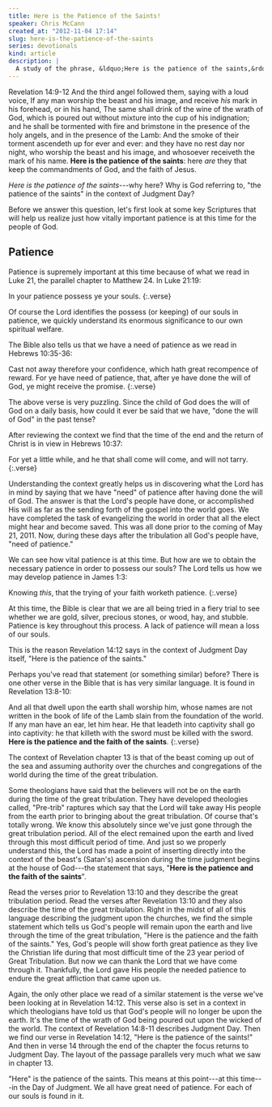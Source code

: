 ```yaml
---
title: Here is the Patience of the Saints!
speaker: Chris McCann
created_at: "2012-11-04 17:14"
slug: here-is-the-patience-of-the-saints
series: devotionals
kind: article
description: |
  A study of the phrase, &ldquo;Here is the patience of the saints,&rdquo; found in Revelation 14:12.
---
```

Revelation 14:9-12 And the third angel followed them, saying with a loud voice, If any man worship the beast and his image, and receive *his* mark in his forehead, or in his hand, 
The same shall drink of the wine of the wrath of God, which is poured out without mixture into the cup of his indignation; and he shall be tormented with fire and brimstone in the presence of the holy angels, and in the presence of the Lamb:
And the smoke of their torment ascendeth up for ever and ever: and they have no rest day nor night, who worship the beast and his image, and whosoever receiveth the mark of his name.
**Here is the patience of the saints**: here *are* they that keep the commandments of God, and the faith of Jesus.

*Here is the patience of the saints*---why here? Why is God referring to, "the patience of the saints" in the context of Judgment Day?

Before we answer this question, let's first look at some key Scriptures that will help us realize just how vitally important patience is at this time for the people of God. 

## Patience

Patience is supremely important at this time because of what we read in Luke 21, the parallel chapter to Matthew 24.  In Luke 21:19:

In your patience possess ye your souls.
{:.verse}

Of course the Lord identifies the possess (or keeping) of our souls in patience, we quickly understand its enormous significance to our own spiritual welfare. 

The Bible also tells us that we have a need of patience as we read in Hebrews 10:35-36:

Cast not away therefore your confidence, which hath great recompence of reward. For ye have need of patience, that, after ye have done the will of God, ye might receive the promise.
{:.verse}

The above verse is very puzzling.  Since the child of God does the will of God on a daily basis, how could it ever be said that we have, "done the will of God" in the past tense?

After reviewing the context we find that the time of the end and the return of Christ is in view in Hebrews 10:37:

For yet a little while, and he that shall come will come, and will not tarry.
{:.verse}

Understanding the context greatly helps us in discovering what the Lord has in mind by saying that we have "need" of patience after having done the will of God. The answer is that the Lord's people have done, or accomplished His will as far as the sending forth of the gospel into the world goes. We have completed the task of evangelizing the world in order that all the elect might hear and become saved. This was all done prior to the coming of May 21, 2011. Now, during these days after the tribulation all God's people have, "need of patience."

We can see how vital patience is at this time. But how are we to obtain the necessary patience in order to possess our souls? The Lord tells us how we may develop patience in James 1:3:

Knowing *this*, that the trying of your faith worketh patience.
{:.verse}

At this time, the Bible is clear that we are all being tried in a fiery trial to see whether we are gold, silver, precious stones, or wood, hay, and stubble. Patience is key throughout this process. A lack of patience will mean a loss of our souls.

This is the reason Revelation 14:12 says in the context of Judgment Day itself, "Here is the patience of the saints."

Perhaps you've read that statement (or something similar) before? There is one other verse in the Bible that is has very similar language. It is found in Revelation 13:8-10:

And all that dwell upon the earth shall worship him, whose names are not written in the book of life of the Lamb slain from the foundation of the world. If any man have an ear, let him hear. He that leadeth into captivity shall go into captivity: he that killeth with the sword must be killed with the sword. **Here is the patience and the faith of the saints**.
{:.verse}

The context of Revelation chapter 13 is that of the beast coming up out of the sea and assuming authority over the churches and congregations of the world during the time of the great tribulation.

Some theologians have said that the believers will not be on the earth during the time of the great tribulation. They have developed theologies called, "Pre-trib" raptures which say that the Lord will take away His people from the earth prior to bringing about the great tribulation. Of course that's totally wrong.  We know this absolutely since we've just gone through the great tribulation period.  All of the elect remained upon the earth and lived through this most difficult period of time. And just so we properly understand this, the Lord has made a point of inserting directly into the context of the beast's (Satan's) ascension during the time judgment begins at the house of God---the statement that says, "**Here is the patience and the faith of the saints**".

Read the verses prior to Revelation 13:10 and they describe the great tribulation period. Read the verses after Revelation 13:10 and they also describe the time of the great tribulation. Right in the midst of all of this language describing the judgment upon the churches, we find the simple statement which tells us God's people will remain upon the earth and live through the time of the great tribulation, "Here is the patience and the faith of the saints." Yes, God's people will show forth great patience as they live the Christian life during that most difficult time of the 23 year period of Great Tribulation. But now we can thank the Lord that we have come through it. Thankfully, the Lord gave His people the needed patience to endure the great affliction that came upon us. 

Again, the only other place we read of a similar statement is the verse we've been looking at in Revelation 14:12. This verse also is set in a context in which theologians have told us that God's people will no longer be upon the earth. It's the time of the wrath of God being poured out upon the wicked of the world. The context of Revelation 14:8-11 describes Judgment Day. Then we find our verse in Revelation 14:12, "Here is the patience of the saints!" And then in verse 14 through the end of the chapter the focus returns to Judgment Day. The layout of the passage parallels very much what we saw in chapter 13.

"Here" is the patience of the saints. This means at this point---at this time---in the Day of Judgment. We all have great need of patience. For each of our souls is found in it.

